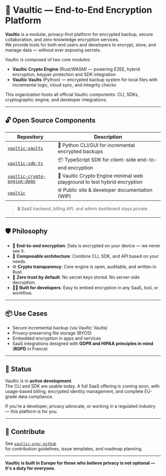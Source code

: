 # 🏢 Vaultic — End-to-End Encryption Platform

**Vaultic** is a modular, privacy-first platform for encrypted backup, secure collaboration, and zero-knowledge encryption services.  
We provide tools for both end users and developers to encrypt, store, and manage data — without ever exposing secrets.

Vaultic is composed of two core modules:

- **Vaultic Crypto Engine** (Rust/WASM) — powering E2EE, hybrid encryption, keypair protection and SDK integration
- **Vaultic Vaults** (Python) — encrypted backup system for local files with incremental logic, cloud sync, and integrity checks

This organization hosts all official Vaultic components: CLI, SDKs, cryptographic engine, and developer integrations.

---

## 🔓 Open Source Components

| Repository                                        | Description |
|---------------------------------------------------|-------------|
| [`vaultic-vaults`](https://github.com/vaultic-org/vaultic-vaults)                     | 🐍 Python CLI/GUI for incremental encrypted backups |
| [`vaultic-sdk-ts`](https://github.com/vaultic-org/vaultic-sdk-ts)     | 📦 TypeScript SDK for client-side end-to-end encryption |
| [`vaultic-crypto-engine-demo`](https://github.com/vaultic-org/vaultic-crypto-engine-demo) | 🔐 Vaultic Crypto Engine minimal web playground to test hybrid encryption |
| [`vaultic`](https://github.com/vaultic-org/vaultic)         | 🌐 Public site & developer documentation (WIP) |

> 🔒 SaaS backend, billing API, and admin dashboard stays private.

---

## 🛡 Philosophy

- 🔐 **End-to-end encryption**: Data is encrypted on your device — we never see it.
- 🧱 **Composable architecture**: Combine CLI, SDK, and API based on your needs.
- ⚙️ **Crypto transparency**: Core engine is open, auditable, and written in Rust.
- 🧠 **Zero trust by default**: No secret keys stored. No server-side decryption.
- 🧑‍💻 **Built for developers**: Easy to embed encryption in any SaaS, tool, or workflow.

---

## 📦 Use Cases

- Secure incremental backup (via Vaultic Vaults)
- Privacy-preserving file storage (BYOS)
- Embedded encryption in apps and services
- SaaS integrations designed with **GDPR and HIPAA principles in mind** (**RGPD** in France)

---

## 🚧 Status

Vaultic is in **active development**.  
The CLI and SDK are usable today. A full SaaS offering is coming soon, with usage-based billing, encrypted identity management, and complete EU-grade data compliance.

If you’re a developer, privacy advocate, or working in a regulated industry — this platform is for you.

---

## 🤝 Contribute

See [`vaultic-org/.github`](https://github.com/vaultic-org/.github)  
for contribution guidelines, issue templates, and roadmap planning.

---

**Vaultic is built in Europe for those who believe privacy is not optional — it's a duty for everyone.**
